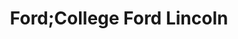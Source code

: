 ---
title: "Ford;College Ford Lincoln"
url: /lethbridge/ford-college-ford-lincoln/
shop: Autohaus
---